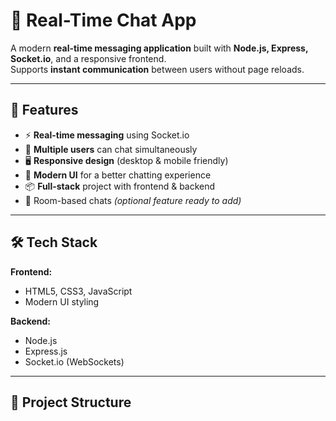 # 💬 Real-Time Chat App

A modern **real-time messaging application** built with **Node.js, Express, Socket.io**, and a responsive frontend.  
Supports **instant communication** between users without page reloads.

---

## 📌 Features
- ⚡ **Real-time messaging** using Socket.io
- 👤 **Multiple users** can chat simultaneously
- 🖥 **Responsive design** (desktop & mobile friendly)
- 🎨 **Modern UI** for a better chatting experience
- 📦 **Full-stack** project with frontend & backend
- 🔐 Room-based chats *(optional feature ready to add)*

---

## 🛠 Tech Stack
**Frontend:**
- HTML5, CSS3, JavaScript
- Modern UI styling

**Backend:**
- Node.js
- Express.js
- Socket.io (WebSockets)

---

## 📂 Project Structure
